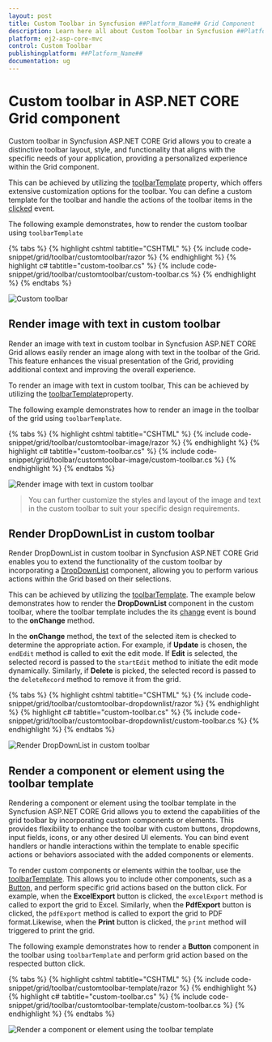 ```yaml
---
layout: post
title: Custom Toolbar in Syncfusion ##Platform_Name## Grid Component
description: Learn here all about Custom Toolbar in Syncfusion ##Platform_Name## Grid component of Syncfusion Essential JS 2 and more.
platform: ej2-asp-core-mvc
control: Custom Toolbar
publishingplatform: ##Platform_Name##
documentation: ug
---
```


# Custom toolbar in ASP.NET CORE Grid component

Custom toolbar in Syncfusion ASP.NET CORE Grid allows you to create a distinctive toolbar layout, style, and functionality that aligns with the specific needs of your application, providing a personalized experience within the Grid component.

This can be achieved by utilizing the [toolbarTemplate](https://help.syncfusion.com/cr/aspnetcore-js2/Syncfusion.EJ2.Grids.Grid.html#Syncfusion_EJ2_Grids_Grid_ToolbarTemplate) property, which offers extensive customization options for the toolbar. You can define a custom template for the toolbar and handle the actions of the toolbar items in the [clicked](https://help.syncfusion.com/cr/aspnetcore-js2/syncfusion.ej2.navigations.toolbar.html#Syncfusion_EJ2_Navigations_Toolbar_Clicked) event.

The following example demonstrates, how to render the custom toolbar using `toolbarTemplate`

{% tabs %}
{% highlight cshtml tabtitle="CSHTML" %}
{% include code-snippet/grid/toolbar/customtoolbar/razor %}
{% endhighlight %}
{% highlight c# tabtitle="custom-toolbar.cs" %}
{% include code-snippet/grid/toolbar/customtoolbar/custom-toolbar.cs %}
{% endhighlight %}
{% endtabs %}

![Custom toolbar](../images/toolbar/customtoolbar.png)

## Render image with text in custom toolbar

Render an image with text in custom toolbar in Syncfusion ASP.NET CORE Grid allows easily render an image along with text in the toolbar of the Grid. This feature enhances the visual presentation of the Grid, providing additional context and improving the overall experience.

To render an image with text in custom toolbar, This can be achieved by utilizing the [toolbarTemplate](https://help.syncfusion.com/cr/aspnetcore-js2/Syncfusion.EJ2.Grids.Grid.html#Syncfusion_EJ2_Grids_Grid_ToolbarTemplate)property.

The following example demonstrates how to render an image in the toolbar of the grid using `toolbarTemplate`.

{% tabs %}
{% highlight cshtml tabtitle="CSHTML" %}
{% include code-snippet/grid/toolbar/customtoolbar-image/razor %}
{% endhighlight %}
{% highlight c# tabtitle="custom-toolbar.cs" %}
{% include code-snippet/grid/toolbar/customtoolbar-image/custom-toolbar.cs %}
{% endhighlight %}
{% endtabs %}

![Render image with text in custom toolbar](../images/toolbar/customtoolbar-image.png)

> You can further customize the styles and layout of the image and text in the custom toolbar to suit your specific design requirements.

## Render DropDownList in custom toolbar

Render DropDownList in custom toolbar in Syncfusion ASP.NET CORE Grid enables you to extend the functionality of the custom toolbar by incorporating a [DropDownList](https://ej2.syncfusion.com/aspnetcore/documentation/drop-down-list/getting-started) component, allowing you to perform various actions within the Grid based on their selections.

This can be achieved by utilizing the [toolbarTemplate](https://help.syncfusion.com/cr/aspnetcore-js2/Syncfusion.EJ2.Grids.Grid.html#Syncfusion_EJ2_Grids_Grid_ToolbarTemplate). The example below demonstrates how to render the **DropDownList** component in the custom toolbar, where the toolbar template includes the its [change](https://help.syncfusion.com/cr/aspnetcore-js2/Syncfusion.EJ2.DropDowns.DropDownList.html#Syncfusion_EJ2_DropDowns_DropDownList_Change) event is bound to the **onChange** method.

In the **onChange** method, the text of the selected item is checked to determine the appropriate action. For example, if **Update** is chosen, the `endEdit` method is called to exit the edit mode. If **Edit** is selected, the selected record is passed to the `startEdit` method to initiate the edit mode dynamically. Similarly, if **Delete** is picked, the selected record is passed to the `deleteRecord` method to remove it from the grid.

{% tabs %}
{% highlight cshtml tabtitle="CSHTML" %}
{% include code-snippet/grid/toolbar/customtoolbar-dropdownlist/razor %}
{% endhighlight %}
{% highlight c# tabtitle="custom-toolbar.cs" %}
{% include code-snippet/grid/toolbar/customtoolbar-dropdownlist/custom-toolbar.cs %}
{% endhighlight %}
{% endtabs %}

![Render DropDownList in custom toolbar](../images/toolbar/customtoolbar-dropdownlist.png)

## Render a component or element using the toolbar template

Rendering a component or element using the toolbar template in the Syncfusion ASP.NET CORE Grid allows you to extend the capabilities of the grid toolbar by incorporating custom components or elements. This provides flexibility to enhance the toolbar with custom buttons, dropdowns, input fields, icons, or any other desired UI elements. You can bind event handlers or handle interactions within the template to enable specific actions or behaviors associated with the added components or elements.

To render custom components or elements within the toolbar, use the [toolbarTemplate](https://help.syncfusion.com/cr/aspnetcore-js2/Syncfusion.EJ2.Grids.Grid.html#Syncfusion_EJ2_Grids_Grid_ToolbarTemplate). This allows you to include other components, such as a [Button](https://ej2.syncfusion.com/aspnetcore/documentation/button/getting-started), and perform specific grid actions based on the button click. For example, when the **ExcelExport** button is clicked, the `excelExport` method is called to export the grid to Excel. Similarly, when the **PdfExport** button is clicked, the `pdfExport` method is called to export the grid to PDF format.Likewise, when the **Print** button is clicked, the `print` method will triggered to print the grid.

The following example demonstrates how to render a **Button** component in the toolbar using `toolbarTemplate` and perform grid action based on the respected button click.

{% tabs %}
{% highlight cshtml tabtitle="CSHTML" %}
{% include code-snippet/grid/toolbar/customtoolbar-template/razor %}
{% endhighlight %}
{% highlight c# tabtitle="custom-toolbar.cs" %}
{% include code-snippet/grid/toolbar/customtoolbar-template/custom-toolbar.cs %}
{% endhighlight %}
{% endtabs %}

![Render a component or element using the toolbar template](../images/toolbar/customtoolbar-element.png)